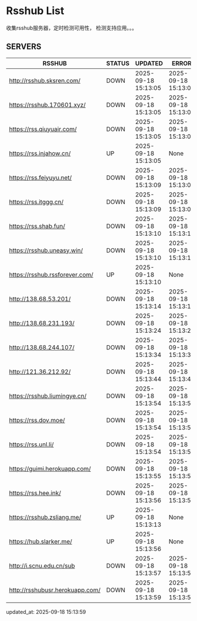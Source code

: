 # Rsshub List

收集rsshub服务器，定时检测可用性， 检测支持应用。。。


## SERVERS

|  RSSHUB   | STATUS  | UPDATED  | ERROR  | TWITTER |  
|  ----  | ----  | ----  | ----  | ---- |  
| http://rsshub.sksren.com/ | DOWN | 2025-09-18 15:13:05 | 2025-09-18 15:13:05 |  
| https://rsshub.170601.xyz/ | DOWN | 2025-09-18 15:13:05 | 2025-09-18 15:13:05 |  
| https://rss.qiuyuair.com/ | DOWN | 2025-09-18 15:13:05 | 2025-09-18 15:13:05 |  
| https://rss.injahow.cn/ | UP | 2025-09-18 15:13:05 | None ||  
| https://rss.feiyuyu.net/ | DOWN | 2025-09-18 15:13:09 | 2025-09-18 15:13:09 |  
| https://rss.itggg.cn/ | DOWN | 2025-09-18 15:13:09 | 2025-09-18 15:13:09 |  
| https://rss.shab.fun/ | DOWN | 2025-09-18 15:13:10 | 2025-09-18 15:13:10 |  
| https://rsshub.uneasy.win/ | DOWN | 2025-09-18 15:13:10 | 2025-09-18 15:13:10 |  
| https://rsshub.rssforever.com/ | UP | 2025-09-18 15:13:10 | None ||  
| http://138.68.53.201/ | DOWN | 2025-09-18 15:13:14 | 2025-09-18 15:13:14 |  
| http://138.68.231.193/ | DOWN | 2025-09-18 15:13:24 | 2025-09-18 15:13:24 |  
| http://138.68.244.107/ | DOWN | 2025-09-18 15:13:34 | 2025-09-18 15:13:34 |  
| http://121.36.212.92/ | DOWN | 2025-09-18 15:13:44 | 2025-09-18 15:13:44 |  
| https://rsshub.liumingye.cn/ | DOWN | 2025-09-18 15:13:54 | 2025-09-18 15:13:54 |  
| https://rss.dov.moe/ | DOWN | 2025-09-18 15:13:54 | 2025-09-18 15:13:54 |  
| https://rss.unl.li/ | DOWN | 2025-09-18 15:13:54 | 2025-09-18 15:13:54 |  
| https://guimi.herokuapp.com/ | DOWN | 2025-09-18 15:13:55 | 2025-09-18 15:13:55 |  
| https://rss.hee.ink/ | DOWN | 2025-09-18 15:13:56 | 2025-09-18 15:13:56 |  
| https://rsshub.zsliang.me/ | UP | 2025-09-18 15:13:13 | None |OK|  
| https://hub.slarker.me/ | UP | 2025-09-18 15:13:56 | None ||  
| http://i.scnu.edu.cn/sub | DOWN | 2025-09-18 15:13:57 | 2025-09-18 15:13:57 |  
| http://rsshubusr.herokuapp.com/ | DOWN | 2025-09-18 15:13:59 | 2025-09-18 15:13:59 |  
  

updated_at: 2025-09-18 15:13:59  

